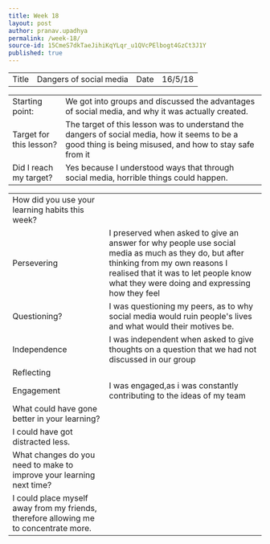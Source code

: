 ```yaml
---
title: Week 18
layout: post
author: pranav.upadhya
permalink: /week-18/
source-id: 15CmeS7dkTaeJihiKqYLqr_u1QVcPElbogt4GzCt3J1Y
published: true
---
```

<table>
  <tr>
    <td>Title</td>
    <td>Dangers of social media </td>
    <td>Date</td>
    <td>16/5/18</td>
  </tr>
</table>


<table>
  <tr>
    <td>Starting point:</td>
    <td>We got into groups and discussed the advantages of social media, and why it was actually created.</td>
  </tr>
  <tr>
    <td>Target for this lesson?</td>
    <td>The target of this lesson was to understand the dangers of social media, how it seems to be a good thing is being misused, and how to stay safe from it</td>
  </tr>
  <tr>
    <td>Did I reach my target? </td>
    <td>Yes because I understood ways that through social media, horrible things could happen.</td>
  </tr>
</table>


<table>
  <tr>
    <td>How did you use your learning habits this week?</td>
    <td></td>
  </tr>
  <tr>
    <td>Persevering</td>
    <td>I preserved when asked to give an answer for why people use social media as much as they do, but after thinking from my own reasons I realised that it was to let people know what they were doing and expressing how they feel</td>
  </tr>
  <tr>
    <td>Questioning?</td>
    <td>I was questioning my peers, as to why social media would ruin people's lives and what would their motives be.</td>
  </tr>
  <tr>
    <td>Independence</td>
    <td>I was independent when asked to give thoughts on a question that we had not discussed in our group</td>
  </tr>
  <tr>
    <td>Reflecting</td>
    <td></td>
  </tr>
  <tr>
    <td>Engagement</td>
    <td>I was engaged,as i was constantly contributing to the ideas of my team </td>
  </tr>
  <tr>
    <td>What could have gone better in your learning?</td>
    <td></td>
  </tr>
  <tr>
    <td>I could have got distracted less.</td>
    <td></td>
  </tr>
  <tr>
    <td>What changes do you need to make to improve your learning next time?</td>
    <td></td>
  </tr>
  <tr>
    <td>I could place myself away from my friends, therefore allowing me to concentrate more.</td>
    <td></td>
  </tr>
</table>


